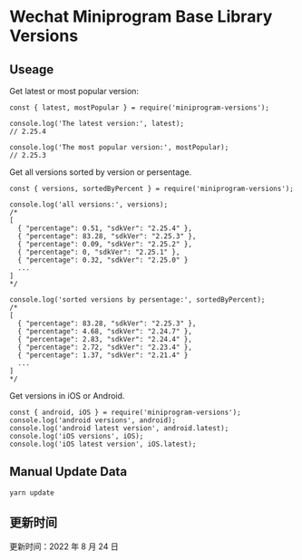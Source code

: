 
# Wechat Miniprogram Base Library Versions

## Useage

Get latest or most popular version:

```;
const { latest, mostPopular } = require('miniprogram-versions');

console.log('The latest version:', latest);
// 2.25.4

console.log('The most popular version:', mostPopular);
// 2.25.3

```

Get all versions sorted by version or persentage.

```
const { versions, sortedByPercent } = require('miniprogram-versions');

console.log('all versions:', versions);
/*
[
  { "percentage": 0.51, "sdkVer": "2.25.4" },
  { "percentage": 83.28, "sdkVer": "2.25.3" },
  { "percentage": 0.09, "sdkVer": "2.25.2" },
  { "percentage": 0, "sdkVer": "2.25.1" },
  { "percentage": 0.32, "sdkVer": "2.25.0" }
  ...
]
*/

console.log('sorted versions by persentage:', sortedByPercent);
/*
[
  { "percentage": 83.28, "sdkVer": "2.25.3" },
  { "percentage": 4.68, "sdkVer": "2.24.7" },
  { "percentage": 2.83, "sdkVer": "2.24.4" },
  { "percentage": 2.72, "sdkVer": "2.23.4" },
  { "percentage": 1.37, "sdkVer": "2.21.4" }
  ...
]
*/
```

Get versions in iOS or Android.

```
const { android, iOS } = require('miniprogram-versions');
console.log('android versions', android);
console.log('android latest version', android.latest);
console.log('iOS versions', iOS);
console.log('iOS latest version', iOS.latest);
```

## Manual Update Data

```
yarn update
```

## 更新时间

更新时间：2022 年 8 月 24 日

